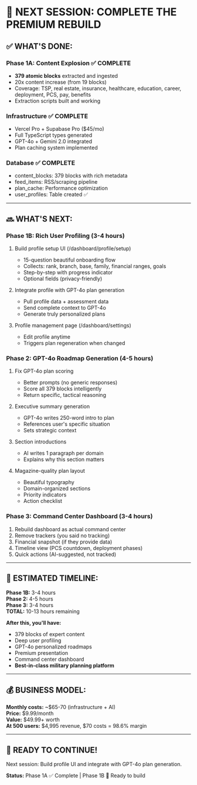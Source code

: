 # 🚀 NEXT SESSION: COMPLETE THE PREMIUM REBUILD

## ✅ **WHAT'S DONE:**

### **Phase 1A: Content Explosion** ✅ COMPLETE
- **379 atomic blocks** extracted and ingested
- 20x content increase (from 19 blocks)
- Coverage: TSP, real estate, insurance, healthcare, education, career, deployment, PCS, pay, benefits
- Extraction scripts built and working

### **Infrastructure** ✅ COMPLETE
- Vercel Pro + Supabase Pro ($45/mo)
- Full TypeScript types generated
- GPT-4o + Gemini 2.0 integrated
- Plan caching system implemented

### **Database** ✅ COMPLETE
- content_blocks: 379 blocks with rich metadata
- feed_items: RSS/scraping pipeline
- plan_cache: Performance optimization
- user_profiles: Table created ✅

---

## 🔜 **WHAT'S NEXT:**

### **Phase 1B: Rich User Profiling** (3-4 hours)
1. Build profile setup UI (/dashboard/profile/setup)
   - 15-question beautiful onboarding flow
   - Collects: rank, branch, base, family, financial ranges, goals
   - Step-by-step with progress indicator
   - Optional fields (privacy-friendly)

2. Integrate profile with GPT-4o plan generation
   - Pull profile data + assessment data
   - Send complete context to GPT-4o
   - Generate truly personalized plans

3. Profile management page (/dashboard/settings)
   - Edit profile anytime
   - Triggers plan regeneration when changed

### **Phase 2: GPT-4o Roadmap Generation** (4-5 hours)
1. Fix GPT-4o plan scoring
   - Better prompts (no generic responses)
   - Score all 379 blocks intelligently
   - Return specific, tactical reasoning

2. Executive summary generation
   - GPT-4o writes 250-word intro to plan
   - References user's specific situation
   - Sets strategic context

3. Section introductions
   - AI writes 1 paragraph per domain
   - Explains why this section matters

4. Magazine-quality plan layout
   - Beautiful typography
   - Domain-organized sections
   - Priority indicators
   - Action checklist

### **Phase 3: Command Center Dashboard** (3-4 hours)
1. Rebuild dashboard as actual command center
2. Remove trackers (you said no tracking)
3. Financial snapshot (if they provide data)
4. Timeline view (PCS countdown, deployment phases)
5. Quick actions (AI-suggested, not tracked)

---

## 🎯 **ESTIMATED TIMELINE:**

**Phase 1B:** 3-4 hours  
**Phase 2:** 4-5 hours  
**Phase 3:** 3-4 hours  
**TOTAL:** 10-13 hours remaining

**After this, you'll have:**
- 379 blocks of expert content
- Deep user profiling
- GPT-4o personalized roadmaps
- Premium presentation
- Command center dashboard
- **Best-in-class military planning platform**

---

## 💰 **BUSINESS MODEL:**

**Monthly costs:** ~$65-70 (infrastructure + AI)  
**Price:** $9.99/month  
**Value:** $49.99+ worth  
**At 500 users:** $4,995 revenue, $70 costs = 98.6% margin  

---

## 🚀 **READY TO CONTINUE!**

Next session: Build profile UI and integrate with GPT-4o plan generation.

**Status:** Phase 1A ✅ Complete | Phase 1B 🔄 Ready to build
